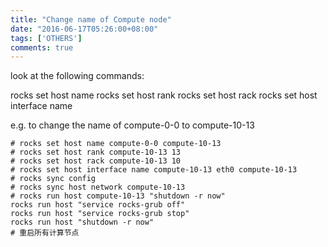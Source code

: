 ```yaml
---
title: "Change name of Compute node"
date: "2016-06-17T05:26:00+08:00"
tags: ['OTHERS']
comments: true
---
```



look at the following commands:

rocks set host name
rocks set host rank
rocks set host rack
rocks set host interface name

e.g. to change the name of compute-0-0 to compute-10-13
```
# rocks set host name compute-0-0 compute-10-13
# rocks set host rank compute-10-13 13
# rocks set host rack compute-10-13 10
# rocks set host interface name compute-10-13 eth0 compute-10-13
# rocks sync config
# rocks sync host network compute-10-13
# rocks run host compute-10-13 "shutdown -r now"
rocks run host "service rocks-grub off"
rocks run host "service rocks-grub stop"
rocks run host "shutdown -r now"
# 重启所有计算节点
```